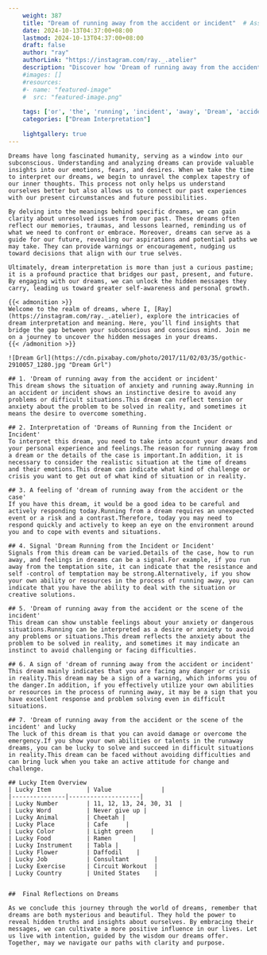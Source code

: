 ```yaml
---
    weight: 387
    title: "Dream of running away from the accident or incident"  # Assuming 'title' column exists
    date: 2024-10-13T04:37:00+08:00
    lastmod: 2024-10-13T04:37:00+08:00
    draft: false
    author: "ray"
    authorLink: "https://instagram.com/ray._.atelier"
    description: "Discover how 'Dream of running away from the accident or incident' can interpret your future and uncover its significant meanings in your life."
    #images: []
    #resources:
    #- name: "featured-image"
    #  src: "featured-image.png"
    
    tags: ['or', 'the', 'running', 'incident', 'away', 'Dream', 'accident', 'from', 'of']
    categories: ["Dream Interpretation"]
    
    lightgallery: true
---
```

    
    Dreams have long fascinated humanity, serving as a window into our subconscious. Understanding and analyzing dreams can provide valuable insights into our emotions, fears, and desires. When we take the time to interpret our dreams, we begin to unravel the complex tapestry of our inner thoughts. This process not only helps us understand ourselves better but also allows us to connect our past experiences with our present circumstances and future possibilities.
    
    By delving into the meanings behind specific dreams, we can gain clarity about unresolved issues from our past. These dreams often reflect our memories, traumas, and lessons learned, reminding us of what we need to confront or embrace. Moreover, dreams can serve as a guide for our future, revealing our aspirations and potential paths we may take. They can provide warnings or encouragement, nudging us toward decisions that align with our true selves.
    
    Ultimately, dream interpretation is more than just a curious pastime; it is a profound practice that bridges our past, present, and future. By engaging with our dreams, we can unlock the hidden messages they carry, leading us toward greater self-awareness and personal growth.
    
    {{< admonition >}}
    Welcome to the realm of dreams, where I, [Ray](https://instagram.com/ray._.atelier), explore the intricacies of dream interpretation and meaning. Here, you’ll find insights that bridge the gap between your subconscious and conscious mind. Join me on a journey to uncover the hidden messages in your dreams.
    {{< /admonition >}}
    
    ![Dream Grl](https://cdn.pixabay.com/photo/2017/11/02/03/35/gothic-2910057_1280.jpg "Dream Grl")
    
    ## 1. 'Dream of running away from the accident or incident'
    This dream shows the situation of anxiety and running away.Running in an accident or incident shows an instinctive desire to avoid any problems or difficult situations.This dream can reflect tension or anxiety about the problem to be solved in reality, and sometimes it means the desire to overcome something.
    
    ## 2. Interpretation of 'Dreams of Running from the Incident or Incident'
    To interpret this dream, you need to take into account your dreams and your personal experience and feelings.The reason for running away from a dream or the details of the case is important.In addition, it is necessary to consider the realistic situation at the time of dreams and their emotions.This dream can indicate what kind of challenge or crisis you want to get out of what kind of situation or in reality.
    
    ## 3. A feeling of 'dream of running away from the accident or the case'
    If you have this dream, it would be a good idea to be careful and actively responding today.Running from a dream requires an unexpected event or a risk and a contrast.Therefore, today you may need to respond quickly and actively to keep an eye on the environment around you and to cope with events and situations.
    
    ## 4. Signal 'Dream Running from the Incident or Incident'
    Signals from this dream can be varied.Details of the case, how to run away, and feelings in dreams can be a signal.For example, if you run away from the temptation site, it can indicate that the resistance and self -control of temptation may be strong.Alternatively, if you show your own ability or resources in the process of running away, you can indicate that you have the ability to deal with the situation or creative solutions.
    
    ## 5. 'Dream of running away from the accident or the scene of the incident'
    This dream can show unstable feelings about your anxiety or dangerous situations.Running can be interpreted as a desire or anxiety to avoid any problems or situations.This dream reflects the anxiety about the problem to be solved in reality, and sometimes it may indicate an instinct to avoid challenging or facing difficulties.
    
    ## 6. A sign of 'dream of running away from the accident or incident'
    This dream mainly indicates that you are facing any danger or crisis in reality.This dream may be a sign of a warning, which informs you of the danger.In addition, if you effectively utilize your own abilities or resources in the process of running away, it may be a sign that you have excellent response and problem solving even in difficult situations.
    
    ## 7. 'Dream of running away from the accident or the scene of the incident' and lucky
    The luck of this dream is that you can avoid damage or overcome the emergency.If you show your own abilities or talents in the runaway dreams, you can be lucky to solve and succeed in difficult situations in reality.This dream can be faced without avoiding difficulties and can bring luck when you take an active attitude for change and challenge.
    
    ## Lucky Item Overview
    | Lucky Item          | Value              |
    |---------------|--------------------|
    | Lucky Number        | 11, 12, 13, 24, 30, 31  |
    | Lucky Word          | Never give up |
    | Lucky Animal        | Cheetah |
    | Lucky Place         | Cafe     |
    | Lucky Color         | Light green     |
    | Lucky Food          | Ramen      |
    | Lucky Instrument    | Tabla |
    | Lucky Flower        | Daffodil    |
    | Lucky Job           | Consultant       |
    | Lucky Exercise      | Circuit Workout  |
    | Lucky Country       | United States    |
    
    
    ##  Final Reflections on Dreams
    
    As we conclude this journey through the world of dreams, remember that dreams are both mysterious and beautiful. They hold the power to reveal hidden truths and insights about ourselves. By embracing their messages, we can cultivate a more positive influence in our lives. Let us live with intention, guided by the wisdom our dreams offer. Together, may we navigate our paths with clarity and purpose.
    